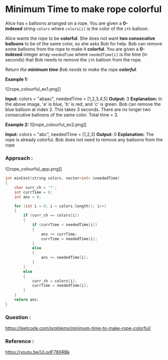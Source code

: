 # Minimum Time to make rope colorful

Alice has `n` balloons arranged on a rope. You are given a **0-indexed** string `colors` where `colors[i]` is the color of the `ith` balloon.

Alice wants the rope to be **colorful**. She does not want **two consecutive balloons** to be of the same color, so she asks Bob for help. Bob can remove some balloons from the rope to make it **colorful**. You are given a **0-indexed** integer array `neededTime` where `neededTime[i]` is the time (in seconds) that Bob needs to remove the `ith` balloon from the rope.

Return _the **minimum time** Bob needs to make the rope **colorful**_.


**Example 1:**

![[rope_colourful_ex1.png]]

**Input:** colors = "abaac", neededTime = [1,2,3,4,5]
**Output:** 3
**Explanation:** In the above image, 'a' is blue, 'b' is red, and 'c' is green.
Bob can remove the blue balloon at index 2. This takes 3 seconds.
There are no longer two consecutive balloons of the same color. Total time = 3.


**Example 2:**
![[rope_colourful_ex2.png]]

**Input:** colors = "abc", neededTime = [1,2,3]
**Output:** 0
**Explanation:** The rope is already colorful. Bob does not need to remove any balloons from the rope


### Approach :

![[rope_colourful_app.png]]

```cpp
int minCost(string colors, vector<int> &neededTime)
{
    char curr_ch = '*';
    int currTime = 0;
    int ans = 0;

    for (int i = 0; i < colors.length(); i++)
    {
        if (curr_ch == colors[i])
        {
            if (currTime < neededTime[i])
            {
                ans += currTime;
                currTime = neededTime[i];
            }
            else
            {
                ans += neededTime[i];
            }
        }
        else
        {
            curr_ch = colors[i];
            currTime = neededTime[i];
        }
    }
    return ans;
}
```


### Question :
https://leetcode.com/problems/minimum-time-to-make-rope-colorful/

### Reference :

https://youtu.be/ULodF78XRBk